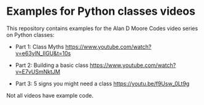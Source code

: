 # Examples for Python classes videos

This repository contains examples for the Alan D Moore Codes video series on Python classes:

- Part 1: Class Myths  https://www.youtube.com/watch?v=e63ylN_IlGU&t=10s

- Part 2: Building a basic class https://www.youtube.com/watch?v=E7vUSmNktJM

- Part 3: 5 signs you might need a class https://youtu.be/f9Usw_0Lt9g


Not all videos have example code.
